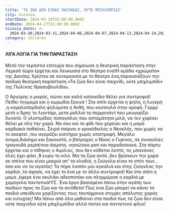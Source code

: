 ```yaml
---
title: 'ΤΑ ΖΩΑ ΔΕΝ ΕΙΝΑΙ ΠΑΙΧΝΙΔΙ, ΟΥΤΕ ΜΠΙΧΛΙΜΠΙΔΙ'
city: nicosia
startDate: 2024-03-29T22:00:00.000Z
endDate: 2024-04-27T21:00:00.000Z
nicosia_dates: >-
  2024-03-30,2024-03-31,2024-04-06,2024-04-07,2024-04-13,2024-04-14,2024-04-20,2024-04-21
category: children
---
```


#### ΛΙΓΑ ΛΟΓΙΑ ΓΙΑ ΤΗΝ ΠΑΡΑΣΤΑΣΗ

Μετά την τεράστια επιτυχία που σημείωσε η θεατρική παράσταση στην Λεμεσό τώρα έρχεται και Λευκωσία στο θέατρο ένα!H ομάδα «χρώματα» της Δανάης Χρίστου σε συνεργασία με το θέατρο ένα,παρουσιάζουν την παιδική θεατρική παράσταση «Τα ζώα δεν είναι παιχνίδι, ούτε μπιχλιμπίδι»	της Πωλίνας Θρασυβουλίδου. 

Ο Αργύρης ο μικρός, σώνει και καλά κατοικίδιο θέλει για συντροφιά! Πείθει τηνμαμά και η κωμωδία ξεκινά ! Στο σπίτι έρχεται η ψηλή, η λυγερή ,η καμηλοπάρδαλη ψηλομύτα η Ανθή, που κουτουλά στην οροφή. Γκρρρ μετά ο Άρης το λιοντάρι, μετα μαλλιά τα περμανάντ που μουγκρίζει δυνατά. Ο γλιστιρίδας παπαγάλος που ασταμάτητα μιλά, να τον χαρίσει θέλει με όλη την χαρά. Να σου και το φίδι που χορεύει και η μαμά καρδιακά παθαίνει. Σειρά παίρνει ο κροκόδειλος ο Νεοκλής, που χωρίς να το σκεφτεί ,του αγοράζει εισιτήριο χωρίς επιστροφή. Μεγάλο όνομα,διάσημο και ξακουστό, ο βάτραχος ο Νίκος ο Γυρίνος, σε συναυλίες τραγουδά ρεμπέτικα άσματα, νησιώτικα ραπ και παραδοσιακά. Στο πάρτυ έρχεται και ο πίθηκος ο Αιμίλιος, που δεν κάθεται λεπτό, τις μπανάνες όλες έχει φάει ,8 ευρώ το κιλό. Μα τα ζώα αυτά ,δεν βρίσκουν την χαρά σε σπίτια που είναι μακριά απ' τα κλαδιά, η ζούγκλα είναι το σπίτι τους , όσο και να τα αγαπάς! Τα πήρε λοιπόν μια αγκαλιά και στης ζούγκλας την καρδιά ,τα άφησε, να έχει το ένα με το άλλο συντροφιά! Και στο σπίτι η μαμά ,έφερε ένα σκυλάκι αδεσποτάκι και πλημμύρισε η καρδιά με χαμόγελα παντοτινά!ΥΣ. Ένα έργο βασισμένο πάνω στην αγάπη των παιδιών προς τα ζώα και το αντίθετο! Πώς ένα ζώο μπορεί να κάνει τα παιδιά υπεύθυνα χαρίζοντας τους ταυτόχρονα στιγμές απόλυτης χαράς και ευτυχίας! Μα πάνω από όλα μαθαίνει στα παιδιά πως τα ζώα δεν είναι ούτε παιχνίδια ούτε μπιχλιμπίδια αλλά πιστοί και παντοτινοί φίλοι!
